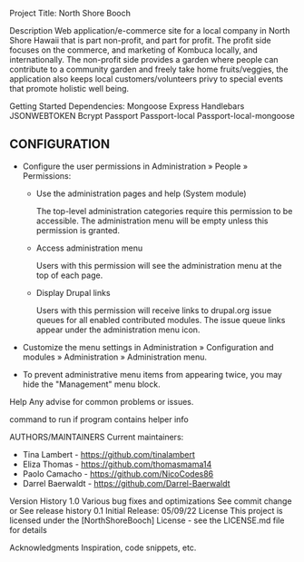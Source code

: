 Project Title:
North Shore Booch

Description
Web application/e-commerce site for a local company in North Shore Hawaii that is part non-profit, and part for profit. The profit side focuses on the commerce, and marketing of Kombuca locally, and internationally. The non-profit side provides a garden where people can contribute to a community garden and freely take home fruits/veggies, the application also keeps local customers/volunteers privy to special events that promote holistic well being. 


Getting Started
Dependencies:
Mongoose
Express
Handlebars
JSONWEBTOKEN
Bcrypt
Passport
Passport-local
Passport-local-mongoose

CONFIGURATION
-------------

 * Configure the user permissions in Administration » People » Permissions:

   - Use the administration pages and help (System module)

     The top-level administration categories require this permission to be
     accessible. The administration menu will be empty unless this permission
     is granted.

   - Access administration menu

     Users with this permission will see the administration menu at the top of
     each page.

   - Display Drupal links

     Users with this permission will receive links to drupal.org issue queues
     for all enabled contributed modules. The issue queue links appear under
     the administration menu icon.

 * Customize the menu settings in Administration » Configuration and modules »
   Administration » Administration menu.

 * To prevent administrative menu items from appearing twice, you may hide the
   "Management" menu block.


Help
Any advise for common problems or issues.

command to run if program contains helper info

AUTHORS/MAINTAINERS
Current maintainers:
 * Tina Lambert - https://github.com/tinalambert
 * Eliza Thomas - https://github.com/thomasmama14
 * Paolo Camacho - https://github.com/NicoCodes86
 * Darrel Baerwaldt - https://github.com/Darrel-Baerwaldt

Version History
1.0
Various bug fixes and optimizations
See commit change or See release history
0.1
Initial Release:
05/09/22
License
This project is licensed under the [NorthShoreBooch] License - see the LICENSE.md file for details

Acknowledgments
Inspiration, code snippets, etc.
